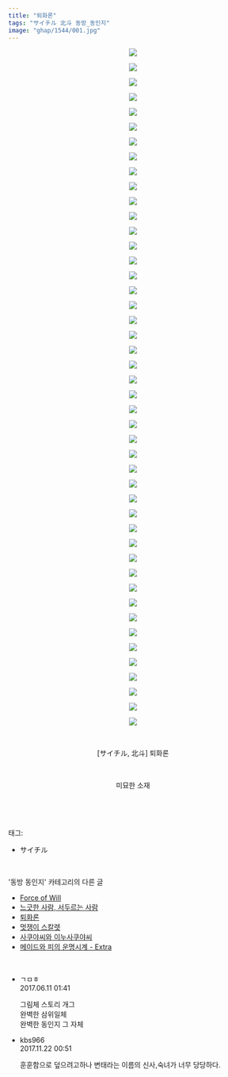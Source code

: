```yaml
---
title: "퇴화론"
tags: "サイチル 北斗 동방_동인지"
image: "ghap/1544/001.jpg"
---
```

<div class="article">
<p style="text-align: center; clear: none; float: none;"><img src="{{ site.nasurl }}/ghap/1544/001.jpg"/></p>
<p style="text-align: center; clear: none; float: none;"><img src="{{ site.nasurl }}/ghap/1544/002.jpg"/></p>
<p style="text-align: center; clear: none; float: none;"><img src="{{ site.nasurl }}/ghap/1544/003.jpg"/></p>
<p style="text-align: center; clear: none; float: none;"><img src="{{ site.nasurl }}/ghap/1544/004.jpg"/></p>
<p style="text-align: center; clear: none; float: none;"><img src="{{ site.nasurl }}/ghap/1544/005.jpg"/></p>
<p style="text-align: center; clear: none; float: none;"><img src="{{ site.nasurl }}/ghap/1544/006.jpg"/></p>
<p style="text-align: center; clear: none; float: none;"><img src="{{ site.nasurl }}/ghap/1544/007.jpg"/></p>
<p style="text-align: center; clear: none; float: none;"><img src="{{ site.nasurl }}/ghap/1544/008.jpg"/></p>
<p style="text-align: center; clear: none; float: none;"><img src="{{ site.nasurl }}/ghap/1544/009.jpg"/></p>
<p style="text-align: center; clear: none; float: none;"><img src="{{ site.nasurl }}/ghap/1544/010.jpg"/></p>
<p style="text-align: center; clear: none; float: none;"><img src="{{ site.nasurl }}/ghap/1544/011.jpg"/></p>
<p style="text-align: center; clear: none; float: none;"><img src="{{ site.nasurl }}/ghap/1544/012.jpg"/></p>
<p style="text-align: center; clear: none; float: none;"><img src="{{ site.nasurl }}/ghap/1544/013.jpg"/></p>
<p style="text-align: center; clear: none; float: none;"><img src="{{ site.nasurl }}/ghap/1544/014.jpg"/></p>
<p style="text-align: center; clear: none; float: none;"><img src="{{ site.nasurl }}/ghap/1544/015.jpg"/></p>
<p style="text-align: center; clear: none; float: none;"><img src="{{ site.nasurl }}/ghap/1544/016.jpg"/></p>
<p style="text-align: center; clear: none; float: none;"><img src="{{ site.nasurl }}/ghap/1544/017.jpg"/></p>
<p style="text-align: center; clear: none; float: none;"><img src="{{ site.nasurl }}/ghap/1544/018.jpg"/></p>
<p style="text-align: center; clear: none; float: none;"><img src="{{ site.nasurl }}/ghap/1544/019.jpg"/></p>
<p style="text-align: center; clear: none; float: none;"><img src="{{ site.nasurl }}/ghap/1544/020.jpg"/></p>
<p style="text-align: center; clear: none; float: none;"><img src="{{ site.nasurl }}/ghap/1544/021.jpg"/></p>
<p style="text-align: center; clear: none; float: none;"><img src="{{ site.nasurl }}/ghap/1544/022.jpg"/></p>
<p style="text-align: center; clear: none; float: none;"><img src="{{ site.nasurl }}/ghap/1544/023.jpg"/></p>
<p style="text-align: center; clear: none; float: none;"><img src="{{ site.nasurl }}/ghap/1544/024.jpg"/></p>
<p style="text-align: center; clear: none; float: none;"><img src="{{ site.nasurl }}/ghap/1544/025.jpg"/></p>
<p style="text-align: center; clear: none; float: none;"><img src="{{ site.nasurl }}/ghap/1544/026.jpg"/></p>
<p style="text-align: center; clear: none; float: none;"><img src="{{ site.nasurl }}/ghap/1544/027.jpg"/></p>
<p style="text-align: center; clear: none; float: none;"><img src="{{ site.nasurl }}/ghap/1544/028.jpg"/></p>
<p style="text-align: center; clear: none; float: none;"><img src="{{ site.nasurl }}/ghap/1544/029.jpg"/></p>
<p style="text-align: center; clear: none; float: none;"><img src="{{ site.nasurl }}/ghap/1544/030.jpg"/></p>
<p style="text-align: center; clear: none; float: none;"><img src="{{ site.nasurl }}/ghap/1544/031.jpg"/></p>
<p style="text-align: center; clear: none; float: none;"><img src="{{ site.nasurl }}/ghap/1544/032.jpg"/></p>
<p style="text-align: center; clear: none; float: none;"><img src="{{ site.nasurl }}/ghap/1544/033.jpg"/></p>
<p style="text-align: center; clear: none; float: none;"><img src="{{ site.nasurl }}/ghap/1544/034.jpg"/></p>
<p style="text-align: center; clear: none; float: none;"><img src="{{ site.nasurl }}/ghap/1544/035.jpg"/></p>
<p style="text-align: center; clear: none; float: none;"><img src="{{ site.nasurl }}/ghap/1544/036.jpg"/></p>
<p style="text-align: center; clear: none; float: none;"><img src="{{ site.nasurl }}/ghap/1544/037.jpg"/></p>
<p style="text-align: center; clear: none; float: none;"><img src="{{ site.nasurl }}/ghap/1544/038.jpg"/></p>
<p style="text-align: center; clear: none; float: none;"><img src="{{ site.nasurl }}/ghap/1544/039.jpg"/></p>
<p style="text-align: center; clear: none; float: none;"><img src="{{ site.nasurl }}/ghap/1544/040.jpg"/></p>
<p style="text-align: center; clear: none; float: none;"><img src="{{ site.nasurl }}/ghap/1544/041.jpg"/></p>
<p style="text-align: center; clear: none; float: none;"><img src="{{ site.nasurl }}/ghap/1544/042.jpg"/></p>
<p style="text-align: center; clear: none; float: none;"><img src="{{ site.nasurl }}/ghap/1544/043.jpg"/></p>
<p style="text-align: center; clear: none; float: none;"><img src="{{ site.nasurl }}/ghap/1544/044.jpg"/></p>
<p style="text-align: center; clear: none; float: none;"><img src="{{ site.nasurl }}/ghap/1544/045.jpg"/></p>
<p style="text-align: center; clear: none; float: none;"><img src="{{ site.nasurl }}/ghap/1544/046.jpg"/></p>
<p style="text-align: center; clear: none; float: none;"><br/></p>
<p style="text-align: center; clear: none; float: none;">[サイチル, 北斗] 퇴화론</p>
<p style="text-align: center; clear: none; float: none;"><br/></p>
<p style="text-align: center; clear: none; float: none;">미묘한 소재</p>
<p><br/></p>
</div><br/>
<div class="tagTrail">
<p>태그: </p>
<ul>
<li>サイチル</li>
</ul>
</div><br/>
<div class="another">
<p>'동방 동인지' 카테고리의 다른 글</p>
<ul>
<li><a href="/2016-08-13-ghap_1546">Force of Will</a></li>
<li><a href="/2016-08-13-ghap_1545">느긋한 사람, 서두르는 사람</a></li>
<li><a href="/2016-08-13-ghap_1544">퇴화론</a></li>
<li><a href="/2016-08-13-ghap_1543">멋쟁이 스칼렛</a></li>
<li><a href="/2016-08-13-ghap_1542">사쿠야씨와 이누사쿠야씨</a></li>
<li><a href="/2016-08-12-ghap_1541">메이드와 피의 운명시계 - Extra</a></li>
</ul>
</div><br/>
<div class="cb_module cb_fluid">
<div class="cb_wrt cb_profile">
<div class="comment">
<ul>
<li class="cb_thumb_off" id="comment15010334">
<div class="cb_comment_area">
<div class="cb_info_area">
<div class="cb_section">
<span class="cb_nick_name">ㄱㅁㅎ</span>
</div>
<div class="cb_section">
<span class="cb_date">2017.06.11 01:41 </span>
</div>
</div>
<div class="cb_dsc_comment">
<p class="cb_dsc">
											그림체 스토리 개그<br/>
완벽한 삼위일체<br/>
완벽한 동인지 그 자체
										</p>
</div>
</div></li>
<li class="cb_thumb_off" id="comment15134723">
<div class="cb_comment_area">
<div class="cb_info_area">
<div class="cb_section">
<span class="cb_nick_name">kbs966</span>
</div>
<div class="cb_section">
<span class="cb_date">2017.11.22 00:51 </span>
</div>
</div>
<div class="cb_dsc_comment">
<p class="cb_dsc">
											훈훈함으로 덮으려고하나 변태라는 이름의 신사,숙녀가 너무 당당하다.
										</p>
</div>
</div></li>
</ul>
</div>
</div><!-- commentList close -->
</div><br/>
